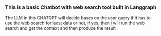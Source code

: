 ### This is a basic Chatbot with web search tool built in Langgraph
The LLM in this CHATGPT will decide bases on the user query if it has to use the web search for laest data or not, if yes, then i will run the web search and get the context and then produce the result
